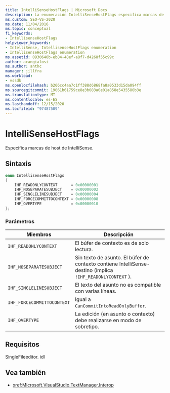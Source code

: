```yaml
---
title: IntelliSenseHostFlags | Microsoft Docs
description: La enumeración IntelliSenseHostFlags especifica marcas de host de IntelliSense. En este artículo se describen los valores de enumeración.
ms.custom: SEO-VS-2020
ms.date: 11/04/2016
ms.topic: conceptual
f1_keywords:
- IntellisenseHostFlags
helpviewer_keywords:
- IntelliSense, IntellisenseHostFlags enumeration
- IntellisenseHostFlags enumeration
ms.assetid: 0930640b-eb84-48ef-a8f7-d4268f55c99c
author: acangialosi
ms.author: anthc
manager: jillfra
ms.workload:
- vssdk
ms.openlocfilehash: b206cc4aa7c1ff388d6868fa8a0533d15da094ff
ms.sourcegitcommit: 19061b61759ce8e3b083a0e01a858e5435580b3e
ms.translationtype: MT
ms.contentlocale: es-ES
ms.lasthandoff: 12/15/2020
ms.locfileid: "97487509"
---
```

# <a name="intellisensehostflags"></a>IntelliSenseHostFlags
Especifica marcas de host de IntelliSense.

## <a name="syntax"></a>Sintaxis

```cpp
enum IntellisenseHostFlags
{
    IHF_READONLYCONTEXT      = 0x00000001
    IHF_NOSEPARATESUBJECT    = 0x00000002
    IHF_SINGLELINESUBJECT    = 0x00000004
    IHF_FORCECOMMITTOCONTEXT = 0x00000008
    IHF_OVERTYPE             = 0x00000010
};
```

### <a name="parameters"></a>Parámetros

|Miembros|Descripción|
|-------------|-----------------|
|`IHF_READONLYCONTEXT`|El búfer de contexto es de solo lectura.|
|`IHF_NOSEPARATESUBJECT`|Sin texto de asunto. El búfer de contexto contiene IntelliSense-destino (implica `!IHF_READONLYCONTEXT` ).|
|`IHF_SINGLELINESUBJECT`|El texto del asunto no es compatible con varias líneas.|
|`IHF_FORCECOMMITTOCONTEXT`|Igual a `CanCommitIntoReadOnlyBuffer`.|
|`IHF_OVERTYPE`|La edición (en asunto o contexto) debe realizarse en modo de sobretipo.|

## <a name="requirements"></a>Requisitos
 SingleFileeditor. idl

## <a name="see-also"></a>Vea también
- <xref:Microsoft.VisualStudio.TextManager.Interop>

